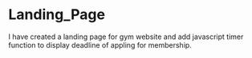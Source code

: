 # Landing_Page
I have created a landing page for gym website and add javascript timer function to display deadline of appling for membership.
